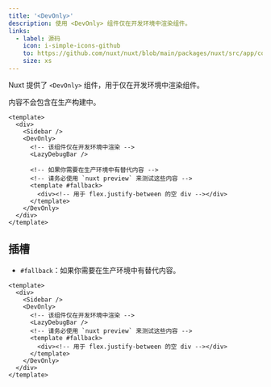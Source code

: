 ```yaml
---
title: '<DevOnly>'
description: 使用 <DevOnly> 组件仅在开发环境中渲染组件。
links:
  - label: 源码
    icon: i-simple-icons-github
    to: https://github.com/nuxt/nuxt/blob/main/packages/nuxt/src/app/components/dev-only.ts
    size: xs
---
```


Nuxt 提供了 `<DevOnly>` 组件，用于仅在开发环境中渲染组件。

内容不会包含在生产构建中。

```vue [pages/example.vue]
<template>
  <div>
    <Sidebar />
    <DevOnly>
      <!-- 该组件仅在开发环境中渲染 -->
      <LazyDebugBar />

      <!-- 如果你需要在生产环境中有替代内容 -->
      <!-- 请务必使用 `nuxt preview` 来测试这些内容 -->
      <template #fallback>
        <div><!-- 用于 flex.justify-between 的空 div --></div>
      </template>
    </DevOnly>
  </div>
</template>
```

## 插槽

- `#fallback`：如果你需要在生产环境中有替代内容。

```vue
<template>
  <div>
    <Sidebar />
    <DevOnly>
      <!-- 该组件仅在开发环境中渲染 -->
      <LazyDebugBar />
      <!-- 请务必使用 `nuxt preview` 来测试这些内容 -->
      <template #fallback>
        <div><!-- 用于 flex.justify-between 的空 div --></div>
      </template>
    </DevOnly>
  </div>
</template>
```